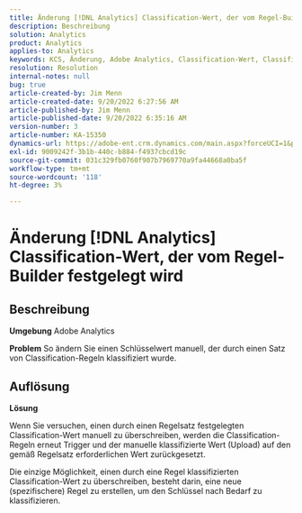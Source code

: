 ```yaml
---
title: Änderung [!DNL Analytics] Classification-Wert, der vom Regel-Builder festgelegt wird
description: Beschreibung
solution: Analytics
product: Analytics
applies-to: Analytics
keywords: KCS, Änderung, Adobe Analytics, Classification-Wert, Classification Rule Builder, manueller Classification-Datei-Upload
resolution: Resolution
internal-notes: null
bug: true
article-created-by: Jim Menn
article-created-date: 9/20/2022 6:27:56 AM
article-published-by: Jim Menn
article-published-date: 9/20/2022 6:35:16 AM
version-number: 3
article-number: KA-15350
dynamics-url: https://adobe-ent.crm.dynamics.com/main.aspx?forceUCI=1&pagetype=entityrecord&etn=knowledgearticle&id=9752335a-ad38-ed11-9db1-0022480866ad
exl-id: 9009242f-3b1b-440c-b884-f4937cbcd19c
source-git-commit: 031c329fb0760f907b7969770a9fa44668a0ba5f
workflow-type: tm+mt
source-wordcount: '118'
ht-degree: 3%

---
```


# Änderung [!DNL Analytics] Classification-Wert, der vom Regel-Builder festgelegt wird

## Beschreibung


<b>Umgebung</b>
Adobe Analytics

<b>Problem</b>
So ändern Sie einen Schlüsselwert manuell, der durch einen Satz von Classification-Regeln klassifiziert wurde.


## Auflösung


<b>Lösung</b>

Wenn Sie versuchen, einen durch einen Regelsatz festgelegten Classification-Wert manuell zu überschreiben, werden die Classification-Regeln erneut Trigger und der manuelle klassifizierte Wert (Upload) auf den gemäß Regelsatz erforderlichen Wert zurückgesetzt.

Die einzige Möglichkeit, einen durch eine Regel klassifizierten Classification-Wert zu überschreiben, besteht darin, eine neue (spezifischere) Regel zu erstellen, um den Schlüssel nach Bedarf zu klassifizieren.
